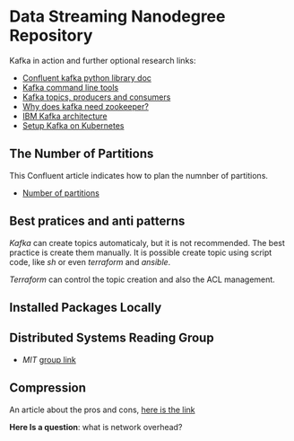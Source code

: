 # Data Streaming Nanodegree Repository

Kafka in action and further optional research links:

- [Confluent kafka python library doc](https://docs.confluent.io/current/clients/confluent-kafka-python/)
- [Kafka command line tools](https://github.com/apache/kafka/tree/trunk/bin)
- [Kafka topics, producers and consumers](https://kafka.apache.org/documentation/#intro_topics)
- [Why does kafka need zookeeper?](https://www.cloudkarafka.com/blog/2018-07-04-cloudkarafka_what_is_zookeeper.html)
- [IBM Kafka architecture](https://ibm-cloud-architecture.github.io/refarch-eda/technology/kafka-overview/)
- [Setup Kafka on Kubernetes](https://phoenixnap.com/kb/kafka-on-kubernetes)

## The Number of Partitions

This Confluent article indicates how to plan the numnber of partitions.

- [Number of partitions](https://www.confluent.io/blog/how-choose-number-topics-partitions-kafka-cluster/)

## Best pratices and anti patterns

_Kafka_ can create topics automaticaly, but it is not recommended. The best practice is create them manually. It is possible create topic using script code, like _sh_ or even _terraform_ and _ansible_.

_Terraform_ can control the topic creation and also the ACL management.

## Installed Packages Locally

## Distributed Systems Reading Group

- _MIT_ [group link](http://dsrg.pdos.csail.mit.edu/papers/)

## Compression

An article about the pros and cons, [here is the link](https://blog.cloudflare.com/squeezing-the-firehose/)

**Here Is a question**: what is network overhead?
